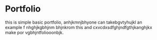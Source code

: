 # Portfolio
this is simple basic portfolio, anhjkmnjbhyone can takebgvtyhujkl an example f nhghjkgbhjnm bhjnkrom this and cxvcdxsdfghjndfgthjkanghjkx make por vgbhjntfoliooonbjk.
